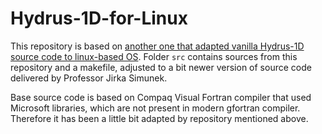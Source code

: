 # Hydrus-1D-for-Linux

This repository is based on [another one that adapted vanilla Hydrus-1D source code to linux-based OS](https://github.com/AgriHarmony/HYDRUS-1-D-gfortran). Folder `src` contains sources from this repository and a makefile, adjusted to a bit newer version of source code delivered by Professor Jirka Simunek.

Base source code is based on Compaq Visual Fortran compiler that used Microsoft libraries, which are not present in modern gfortran compiler. Therefore it has been a little bit adapted by repository mentioned above.



